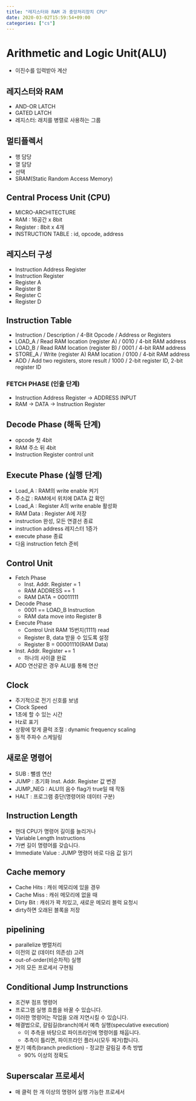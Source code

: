 ```yaml
---
title: "레지스터와 RAM 과 중앙처리장치 CPU"
date: 2020-03-02T15:59:54+09:00
categories: ["cs"]
---
```


# Arithmetic and Logic Unit(ALU)

- 이진수를 입력받아 계산

## 레지스터와 RAM

- AND-OR LATCH
- GATED LATCH
- 레지스터: 래치를 병렬로 사용하는 그룹

## 멀티플렉서

- 행 담당
- 열 담당
- 선택
- SRAM(Static Random Access Memory)

## Central Process Unit (CPU)

- MICRO-ARCHITECTURE
- RAM : 16공간 x 8bit
- Register : 8bit x 4개
- INSTRUCTION TABLE : id, opcode, address

## 레지스터 구성

- Instruction Address Register
- Instruction Register
- Register A
- Register B
- Register C
- Register D

## Instruction Table

- Instruction / Description / 4-Bit Opcode / Address or Registers
- LOAD_A    / Read RAM location (register A) / 0010 / 4-bit RAM address
- LOAD_B    / Read RAM location (register B) / 0001 / 4-bit RAM address
- STORE_A   / Write (register A) RAM location / 0100 / 4-bit RAM address
- ADD       / Add two registers, store result / 1000 / 2-bit register ID, 2-bit register ID

### FETCH PHASE (인출 단계)

- Instruction Address Register -> ADDRESS INPUT
- RAM -> DATA -> Instruction Register

## Decode Phase (해독 단계)

- opcode 첫 4bit
- RAM 주소 뒤 4bit
- Instruction Register control unit

## Execute Phase (실행 단계)

- Load_A : RAM의 write enable 켜기
- 주소값 : RAM에서 위치에 DATA 값 확인
- Load_A : Register A의 write enable 활성화
- RAM Data : Register A에 저장
- instruction 완성, 모든 연결선 종료
- instruction address 레지스터 1증가
- execute phase 종료
- 다음 instruction fetch 준비

## Control Unit

- Fetch Phase
    - Inst. Addr. Register = 1
    - RAM ADDRESS == 1
    - RAM DATA = 00011111
- Decode Phase
    - 0001 == LOAD_B Instruction
    - RAM data move into Register B
- Execute Phase
    - Control Unit RAM 15번지(1111) read
    - Register B, data 받을 수 있도록 설정
    - Register B = 00001110(RAM Data)
- Inst. Addr. Register += 1
    - 하나의 사이클 완료
- ADD 연산같은 경우 ALU를 통해 연산

## Clock

- 주기적으로 전기 신호를 보냄
- Clock Speed
- 1초에 할 수 있는 시간
- Hz로 표기
- 상황에 맞게 클럭 조절 : dynamic frequency scaling
- 동적 주파수 스케일링

## 새로운 명령어

- SUB : 뺄셈 연산
- JUMP : 초기화 Inst. Addr. Register 값 변경
- JUMP_NEG : ALU의 음수 flag가 true일 때 작동
- HALT : 프로그램 중단(명령어와 데이터 구분)

## Instruction Length

- 현대 CPU가 명령어 길이를 늘리거나
- Variable Length Instructions
- 가변 길이 명령어를 갖습니다.
- Immediate Value : JUMP 명령어 바로 다음 값 읽기

## Cache memory

- Cache Hits : 캐쉬 메모리에 있을 경우
- Cache Miss : 캐쉬 메모리에 없을 때
- Dirty Bit : 캐쉬가 꽉 차있고, 새로운 메모리 블럭 요청시
- dirty하면 오래된 블록을 저장

## pipelining

- parallelize 병렬처리
- 이전의 값 (데이터 의존성) 고려
- out-of-order(비순차적) 실행
- 거의 모든 프로세서 구현됨

## Conditional Jump Instrunctions

- 조건부 점프 명령어
- 프로그램 실행 흐름을 바꿀 수 있습니다.
- 이러한 명령어는 작업을 오래 지연시킬 수 있습니다.
- 해결법으로, 갈림길(branch)에서 예측 실행(speculative execution)
    - 이 추측을 바탕으로 파이프라인에 명령어를 채웁니다.
    - 추측이 틀리면, 파이프라인 플러시(모두 제거)합니다.
- 분기 예측(branch prediction) - 정교한 갈림길 추측 방법
    - 90% 이상의 정확도

## Superscalar 프로세서

- 매 클럭 한 개 이상의 명령어 실행 가능한 프로세서
